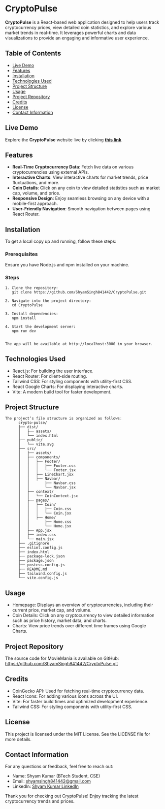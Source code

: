 # CryptoPulse

**CryptoPulse** is a React-based web application designed to help users track cryptocurrency prices, view detailed coin statistics, and explore various market trends in real-time. It leverages powerful charts and data visualizations to provide an engaging and informative user experience.

## Table of Contents
- [Live Demo](#live-demo)
- [Features](#features)
- [Installation](#installation)
- [Technologies Used](#technologies-used)
- [Project Structure](#project-structure)
- [Usage](#usage)
- [Project Repository](#project-repository)
- [Credits](#credits)
- [License](#license)
- [Contact Information](#contact-information)

## Live Demo
Explore the **CryptoPulse** website live by clicking [**this link**](https://ShyamSingh841442.github.io/CryptoPulse/).

## Features
- **Real-Time Cryptocurrency Data**: Fetch live data on various cryptocurrencies using external APIs.
- **Interactive Charts**: View interactive charts for market trends, price fluctuations, and more.
- **Coin Details**: Click on any coin to view detailed statistics such as market cap, volume, and price.
- **Responsive Design**: Enjoy seamless browsing on any device with a mobile-first approach.
- **User-Friendly Navigation**: Smooth navigation between pages using React Router.

## Installation
To get a local copy up and running, follow these steps:

### Prerequisites
Ensure you have Node.js and npm installed on your machine.

### Steps
    1. Clone the repository:
       git clone https://github.com/ShyamSingh841442/CryptoPulse.git
       
    2. Navigate into the project directory:
       cd CryptoPulse
       
    3. Install dependencies:
       npm install
       
    4. Start the development server:
       npm run dev
    
       
    The app will be available at http://localhost:3000 in your browser.

## Technologies Used
  - React.js: For building the user interface.
  - React Router: For client-side routing.
  - Tailwind CSS: For styling components with utility-first CSS.
  - React Google Charts: For displaying interactive charts.
  - Vite: A modern build tool for faster development.


## Project Structure
    The project’s file structure is organized as follows:
          crypto-pulse/
          ├── dist/
          │   ├── assets/
          │   └── index.html
          ├── public/
          │   └── vite.svg
          ├── src/
          │   ├── assets/
          │   ├── components/
          │   │   ├── Footer/
          │   │   │   ├── Footer.css
          │   │   │   └── Footer.jsx
          │   │   ├── LineChart.jsx
          │   │   ├── Navbar/
          │   │       ├── Navbar.css
          │   │       └── Navbar.jsx
          │   ├── context/
          │   │   └── CoinContext.jsx
          │   ├── pages/
          │   │   ├── Coin/
          │   │   │   ├── Coin.css
          │   │   │   └── Coin.jsx
          │   │   ├── Home/
          │   │       ├── Home.css
          │   │       └── Home.jsx
          │   ├── App.jsx
          │   ├── index.css
          │   └── main.jsx
          ├── .gitignore
          ├── eslint.config.js
          ├── index.html
          ├── package-lock.json
          ├── package.json
          ├── postcss.config.js
          ├── README.md
          ├── tailwind.config.js
          └── vite.config.js

## Usage
  - Homepage: Displays an overview of cryptocurrencies, including their current price, market cap, and volume.
  - Coin Details: Click on any cryptocurrency to view detailed information such as price history, market data, and charts.
  - Charts: View price trends over different time frames using Google Charts.


## Project Repository
   The source code for MovieMania is available on GitHub: https://github.com/ShyamSingh841442/CryptoPulse.git

##  Credits
   - CoinGecko API: Used for fetching real-time cryptocurrency data.
   - React Icons: For adding various icons across the UI.
   - Vite: For faster build times and optimized development experience.
   - Tailwind CSS: For styling components with utility-first CSS.

    
## License
   This project is licensed under the MIT License. See the LICENSE file for more details.

## Contact Information
   For any questions or feedback, feel free to reach out:
   - Name: Shyam Kumar (BTech Student, CSE)
   - Email: [shyamsingh841442@gmail.com](mailto:shyamsingh841442@gmail.com)  
   - LinkedIn: [Shyam Kumar LinkedIn](https://www.linkedin.com/in/shyamsingh841442)

Thank you for checking out CryptoPulse! Enjoy tracking the latest cryptocurrency trends and prices.




